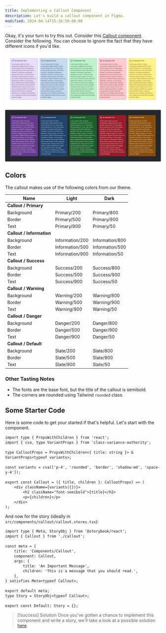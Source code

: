 ```yaml
---
title: Implementing a Callout Component
description: Let's build a callout component in Figma.
modified: 2024-04-14T15:36:58-06:00
---
```


Okay, it's your turn to try this out. Consider this [Callout component](https://www.figma.com/file/Qhb4PJucNK8bgvf4N65Jrm/Anthology?type=design&node-id=2-2372&mode=design). Consider the following. You can choose to ignore the fact that they have different icons if you'd like.

![Callout component designs](assets/callout-component-designs.png)

## Colors

The callout makes use of the following colors from our theme.

| Name                      | Light           | Dark            |
| ------------------------- | --------------- | --------------- |
| **Callout / Primary**     |                 |                 |
| Background                | Primary/200     | Primary/800     |
| Border                    | Primary/500     | Primary/900     |
| Text                      | Primary/900     | Primary/50      |
| **Callout / Information** |                 |                 |
| Background                | Information/200 | Information/800 |
| Border                    | Information/500 | Information/500 |
| Text                      | Information/900 | Information/50  |
| **Callout / Success**     |                 |                 |
| Background                | Success/200     | Success/800     |
| Border                    | Success/500     | Success/900     |
| Text                      | Success/900     | Success/50      |
| **Callout / Warning**     |                 |                 |
| Background                | Warning/200     | Warning/800     |
| Border                    | Warning/500     | Warning/900     |
| Text                      | Warning/900     | Warning/50      |
| **Callout / Danger**      |                 |                 |
| Background                | Danger/200      | Danger/800      |
| Border                    | Danger/500      | Danger/900      |
| Text                      | Danger/900      | Danger/50       |
| **Callout / Default**     |                 |                 |
| Background                | Slate/200       | Slate/800       |
| Border                    | Slate/500       | Slate/900       |
| Text                      | Slate/900       | Slate/50        |

### Other Tasting Notes

- The fonts are the base font, but the title of the callout is semibold.
- The corners are rounded using Tailwind `rounded` class.

## Some Starter Code

Here is some code to get your started if that's helpful. Let's start with the component.

```tsx
import type { PropsWithChildren } from 'react';
import { cva, type VariantProps } from 'class-variance-authority';

type CalloutProps = PropsWithChildren<{ title: string }> & VariantProps<typeof variants>;

const variants = cva(['p-4', 'rounded', 'border', 'shadow-md', 'space-y-4']);

export const Callout = ({ title, children }: CalloutProps) => (
	<div className={variants({})}>
		<h2 className="font-semibold">{title}</h2>
		<p>{children}</p>
	</div>
);
```

And now for the story (ideally in `src/components/callout/callout.stores.tsx`):

```tsx
import type { Meta, StoryObj } from '@storybook/react';
import { Callout } from './callout';

const meta = {
	title: 'Components/Callout',
	component: Callout,
	args: {
		title: 'An Important Message',
		children: 'This is a message that you should read.',
	},
} satisfies Meta<typeof Callout>;

export default meta;
type Story = StoryObj<typeof Callout>;

export const Default: Story = {};
```

> [!success] Solution
> Once you've gotten a chance to implement this component and write a story, we'll take a look at a possible solution [here](callout-component-solution.md).
